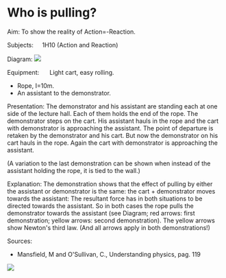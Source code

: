 # Who is pulling? 

Aim: To show the reality of Action=-Reaction.

Subjects: $\quad 1 \mathrm{H} 10$ (Action and Reaction)

Diagram:
![](https://cdn.mathpix.com/cropped/2024_06_24_f5464d1b831bee8366c4g-1.jpg?height=688&width=1220&top_left_y=390&top_left_x=538)

Equipment: $\quad$ Light cart, easy rolling.

- Rope, I=10m.
- An assistant to the demonstrator.

Presentation: The demonstrator and his assistant are standing each at one side of the lecture hall. Each of them holds the end of the rope. The demonstrator steps on the cart. His assistant hauls in the rope and the cart with demonstrator is approaching the assistant. The point of departure is retaken by the demonstrator and his cart. But now the demonstrator on his cart hauls in the rope. Again the cart with demonstrator is approaching the assistant.

(A variation to the last demonstration can be shown when instead of the assistant holding the rope, it is tied to the wall.)

Explanation: The demonstration shows that the effect of pulling by either the assistant or demonstrator is the same: the cart + demonstrator moves towards the assistant: The resultant force has in both situations to be directed towards the assistant. So in both cases the rope pulls the demonstrator towards the assistant (see Diagram; red arrows: first demonstration; yellow arrows: second demonstration). The yellow arrows show Newton's third law. (And all arrows apply in both demonstrations!)

Sources:

- Mansfield, M and O'Sullivan, C., Understanding physics, pag. 119

![](https://cdn.mathpix.com/cropped/2024_06_24_f5464d1b831bee8366c4g-1.jpg?height=263&width=545&top_left_y=2351&top_left_x=1443)

